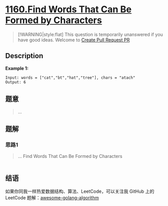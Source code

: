 # [1160.Find Words That Can Be Formed by Characters][title]

> [!WARNING|style:flat]
> This question is temporarily unanswered if you have good ideas. Welcome to [Create Pull Request PR](https://github.com/kylesliu/awesome-golang-algorithm)

## Description

**Example 1:**

```
Input: words = ["cat","bt","hat","tree"], chars = "atach"
Output: 6
```

## 题意
> ...

## 题解

### 思路1
> ...
Find Words That Can Be Formed by Characters
```go
```


## 结语

如果你同我一样热爱数据结构、算法、LeetCode，可以关注我 GitHub 上的 LeetCode 题解：[awesome-golang-algorithm][me]

[title]: https://leetcode.com/problems/find-words-that-can-be-formed-by-characters/
[me]: https://github.com/kylesliu/awesome-golang-algorithm
